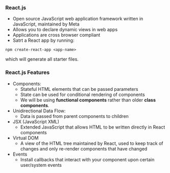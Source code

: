 ### React.js
* Open source JavaScript web application framework written in JavaScript, maintained by Meta
* Allows you to declare dynamic views in web apps
* Applications are cross browser compliant
* Satrt a React app by running:
```
npm create-react-app <app-name>
```
which will generate all starter files.

### React.js Features
* Components:
	* Stateful HTML elements that can be passed parameters
	* State can be used for conditional rendering of components
	* We will be using **functional components** rather than older **class components**.
* Unidirectional Data Flow:
	* Data is passed from parent components to children
* JSX (JavaScript XML)
	* Extended JavaScript that allows HTML to be written directly in React components
* Virtual DOM
	* A view of the HTML tree maintained by React, used to keep track of changes and only re-render components that have changed
* Events
	* Install callbacks that interact with your component upon certain user/system events